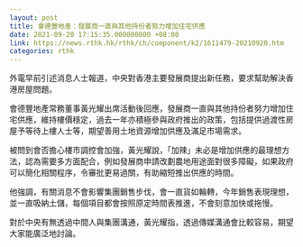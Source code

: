 ```yaml
---
layout: post
title: 會德豐地產：發展商一直與其他持份者努力增加住宅供應
date: 2021-09-20 17:15:35.000000000 +08:00
link: https://news.rthk.hk/rthk/ch/component/k2/1611479-20210920.htm
categories: rthk
---
```


外電早前引述消息人士報道，中央對香港主要發展商提出新任務，要求幫助解決香港房屋問題。

會德豐地產常務董事黃光耀出席活動後回應，發展商一直與其他持份者努力增加住宅供應，維持樓價穩定，過去一年亦積極參與政府推出的政策，包括提供過渡性房屋予等待上樓人士等，期望善用土地資源增加供應及滿足市場需求。

被問到會否擔心樓市調控會加強，黃光耀說，「加辣」未必是增加供應的最理想方法，認為需要多方面配合，例如發展商申請改劃農地用途面對很多障礙，如果政府可以簡化相關程序，令審批更易過關，有助縮短推出供應的時間。

他強調，有關消息不會影響集團銷售步伐，會一直貨如輪轉，今年銷售表現理想，並一直吸納土儲，每個項目都會按照原定時間表推進，不會刻意加快或拖慢。

對於中央有無透過中間人與集團溝通，黃光耀指，透過傳媒溝通會比較容易，期望大家能廣泛地討論。
